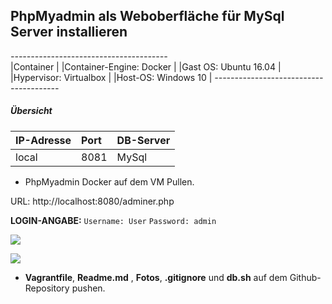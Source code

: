 ## PhpMyadmin als Weboberfläche für MySql Server installieren

*---------------------------------------*                
|Container                              |
|Container-Engine: Docker               |
|Gast OS: Ubuntu 16.04                  |
|Hypervisor: Virtualbox                 |
|Host-OS: Windows 10                    |
*---------------------------------------*	

##### Übersicht
| IP-Adresse          | Port                | DB-Server           |
|:--------------------|:--------------------|:--------------------|            
| local               | 8081                | MySql               |

- PhpMyadmin Docker auf dem VM Pullen. 






<p> URL: http://localhost:8080/adminer.php <br>
 
**LOGIN-ANGABE:**  `Username: User` `Password: admin`

![](login.JPG)

![](eingelogt.JPG)

- **Vagrantfile**, **Readme.md** , **Fotos**, **.gitignore** und **db.sh** auf dem Github-Repository pushen.
